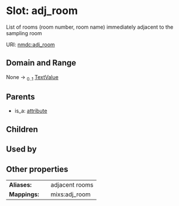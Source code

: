 
# Slot: adj_room


List of rooms (room number, room name) immediately adjacent to the sampling room

URI: [nmdc:adj_room](https://microbiomedata/meta/adj_room)


## Domain and Range

None &#8594;  <sub>0..1</sub> [TextValue](TextValue.md)

## Parents

 *  is_a: [attribute](attribute.md)

## Children


## Used by


## Other properties

|  |  |  |
| --- | --- | --- |
| **Aliases:** | | adjacent rooms |
| **Mappings:** | | mixs:adj_room |

